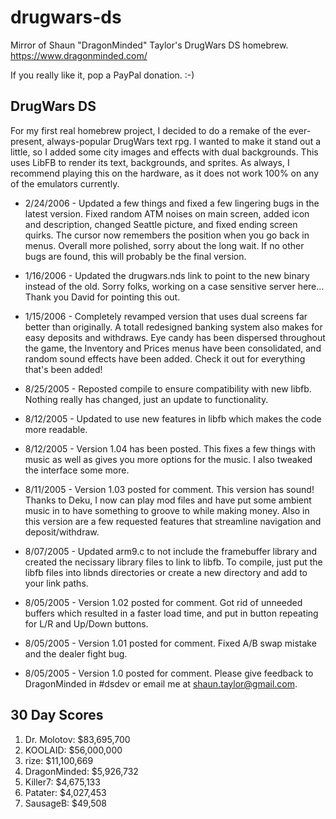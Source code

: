 # drugwars-ds

Mirror of Shaun "DragonMinded" Taylor's DrugWars DS homebrew. 
https://www.dragonminded.com/

If you really like it, pop a PayPal donation. :-)

## DrugWars DS

For my first real homebrew project, I decided to do a remake of the ever-present, always-popular DrugWars text rpg. I wanted to make it stand out a little, so I added some city images and effects with dual backgrounds. This uses LibFB to render its text, backgrounds, and sprites. As always, I recommend playing this on the hardware, as it does not work 100% on any of the emulators currently.

* 2/24/2006 - Updated a few things and fixed a few lingering bugs in the latest version. Fixed random ATM noises on main screen, added icon and description, changed Seattle picture, and fixed ending screen quirks. The cursor now remembers the position when you go back in menus. Overall more polished, sorry about the long wait. If no other bugs are found, this will probably be the final version.

* 1/16/2006 - Updated the drugwars.nds link to point to the new binary instead of the old. Sorry folks, working on a case sensitive server here... Thank you David for pointing this out.

* 1/15/2006 - Completely revamped version that uses dual screens far better than originally. A totall redesigned banking system also makes for easy deposits and withdraws. Eye candy has been dispersed throughout the game, the Inventory and Prices menus have been consolidated, and random sound effects have been added. Check it out for everything that's been added!

* 8/25/2005 - Reposted compile to ensure compatibility with new libfb. Nothing really has changed, just an update to functionality.

* 8/12/2005 - Updated to use new features in libfb which makes the code more readable.

* 8/12/2005 - Version 1.04 has been posted. This fixes a few things with music as well as gives you more options for the music. I also tweaked the interface some more.

* 8/11/2005 - Version 1.03 posted for comment. This version has sound! Thanks to Deku, I now can play mod files and have put some ambient music in to have something to groove to while making money. Also in this version are a few requested features that streamline navigation and deposit/withdraw.

* 8/07/2005 - Updated arm9.c to not include the framebuffer library and created the necissary library files to link to libfb. To compile, just put the libfb files into libnds directories or create a new directory and add to your link paths.

* 8/05/2005 - Version 1.02 posted for comment. Got rid of unneeded buffers which resulted in a faster load time, and put in button repeating for L/R and Up/Down buttons.

* 8/05/2005 - Version 1.01 posted for comment. Fixed A/B swap mistake and the dealer fight bug.

* 8/05/2005 - Version 1.0 posted for comment. Please give feedback to DragonMinded in #dsdev or email me at shaun.taylor@gmail.com.

## 30 Day Scores

1. Dr. Molotov: $83,695,700
2. KOOLAID: $56,000,000
3. rize: $11,100,669
4. DragonMinded: $5,926,732
5. Killer7: $4,675,133
6. Patater: $4,027,453
7. SausageB: $49,508
